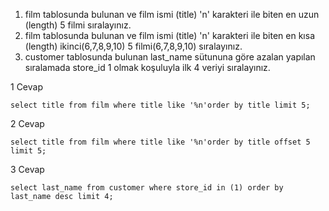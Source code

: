 1. film tablosunda bulunan ve film ismi (title) 'n' karakteri ile biten en uzun (length) 5 filmi sıralayınız.
2. film tablosunda bulunan ve film ismi (title) 'n' karakteri ile biten en kısa (length) ikinci(6,7,8,9,10) 5 filmi(6,7,8,9,10) sıralayınız.
3. customer tablosunda bulunan last_name sütununa göre azalan yapılan sıralamada store_id 1 olmak koşuluyla ilk 4 veriyi sıralayınız.



1 Cevap

```
select title from film where title like '%n'order by title limit 5;
```

2 Cevap

```
select title from film where title like '%n'order by title offset 5 limit 5;
```

3 Cevap

```
select last_name from customer where store_id in (1) order by last_name desc limit 4;
```


